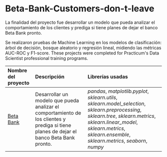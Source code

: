 # Beta-Bank-Customers-don-t-leave

La finalidad del proyecto fue desarrollar un modelo que pueda analizar el comportamiento de los clientes y prediga si tiene planes de dejar el banco Beta Bank pronto.

Se realizaron pruebas de Machine Learning en los modelos de clasificación: árbol de decisión, bosque aleatorio y regresión lineal, midiendo las métricas AUC-ROC y F1-score.
These projects were completed for Practicum's Data Scientist professional training programs.

| Nombre del proyecto | Descripción | Librerías usadas| 
| :---------------------- | :---------------------- | :---------------------- |
| [Beta Bank](real_estate) | Desarrollar un modelo que pueda analizar el comportamiento de los clientes y prediga si tiene planes de dejar el banco Beta Bank pronto. | *pandas*, *matplotlib.pyplot*, *sklearn.utils*, *sklearn.model_selection*, *sklearn.preprocessing*, *sklearn.tree*, *sklearn.metrics*, *sklearn.linear_model*, *sklearn.metrics*, *sklearn.ensemble*, *sklearn.metrics*, *seaborn*, *numpy* |

